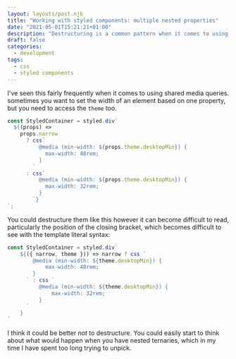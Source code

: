 ```yaml
---
layout: layouts/post.njk
title: "Working with styled components: multiple nested properties"
date: "2021-05-01T15:21:21+01:00"
description: "Destructuring is a common pattern when it comes to using styled components in complex situations. But it can be hazardous to clearly identify nesting. Here are a few suggestions."
draft: false
categories:
  - development
tags:
  - css
  - styled components
---
```


I've seen this fairly frequently when it comes to using shared media queries. sometimes you want to set the width of an element based on one property, but you need to access the `theme` too.

```javascript
const StyledContainer = styled.div`
  ${(props) =>
    props.narrow
      ? css`
          @media (min-width: ${props.theme.desktopMin}) {
            max-width: 48rem;
          }
        `
      : css`
          @media (min-width: ${props.theme.desktopMin}) {
            max-width: 32rem;
          }
        `}
`;
```

You could destructure them like this however it can become difficult to read, particularly the position of the closing bracket, which becomes difficult to see with the template literal syntax:

```javascript
const StyledContainer = styled.div`
    ${({ narrow, theme })) => narrow ? css `
        @media (min-width: ${theme.desktopMin}) {
            max-width: 48rem;
        }
      ` : css `
          @media (min-width: ${theme.desktopMin}) {
              max-width: 32rem;
          }
      `
    }
`
```

I think it could be better _not_ to destructure. You could easily start to think about what would happen when you have nested ternaries, which in my time I have spent too long trying to unpick.
